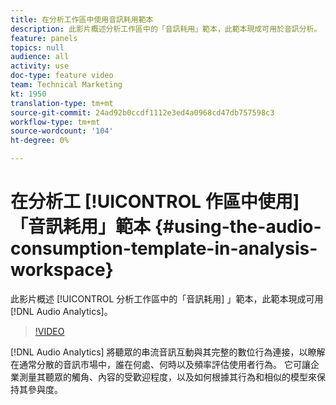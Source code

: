 ```yaml
---
title: 在分析工作區中使用音訊耗用範本
description: 此影片概述分析工作區中的「音訊耗用」範本，此範本現成可用於音訊分析。
feature: panels
topics: null
audience: all
activity: use
doc-type: feature video
team: Technical Marketing
kt: 1950
translation-type: tm+mt
source-git-commit: 24ad92b0ccdf1112e3ed4a0968cd47db757598c3
workflow-type: tm+mt
source-wordcount: '104'
ht-degree: 0%

---
```



# 在分析工 [!UICONTROL 作區中使用] 「音訊耗用」範本 {#using-the-audio-consumption-template-in-analysis-workspace}

此影片概述 [!UICONTROL 分析工作區中的「音訊耗用] 」範本，此範本現成可用 [!DNL Audio Analytics]。

>[!VIDEO](https://video.tv.adobe.com/v/23901/?quality=12)

[!DNL Audio Analytics] 將聽眾的串流音訊互動與其完整的數位行為連接，以瞭解在通常分散的音訊市場中，誰在何處、何時以及頻率評估使用者行為。 它可讓企業測量其聽眾的觸角、內容的受歡迎程度，以及如何根據其行為和相似的模型來保持其參與度。
